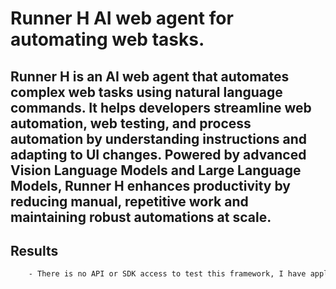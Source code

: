 # Runner H AI web agent for automating web tasks. 

## Runner H is an AI web agent that automates complex web tasks using natural language commands. It helps developers streamline web automation, web testing, and process automation by understanding instructions and adapting to UI changes. Powered by advanced Vision Language Models and Large Language Models, Runner H enhances productivity by reducing manual, repetitive work and maintaining robust automations at scale.

## Results

```sh
    - There is no API or SDK access to test this framework, I have applied for the waitlist to join API Beta.
```